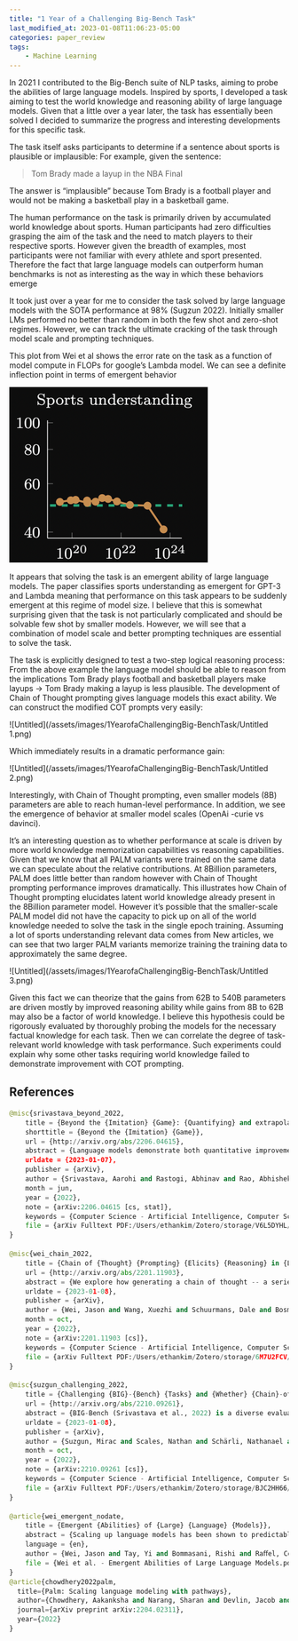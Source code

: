 ```yaml
---
title: "1 Year of a Challenging Big-Bench Task"
last_modified_at: 2023-01-08T11:06:23-05:00
categories: paper_review
tags:
    - Machine Learning
---
```


In 2021 I contributed to the Big-Bench suite of NLP tasks, aiming to probe the abilities of large language models. Inspired by sports, I developed a task aiming to test the world knowledge and reasoning ability of large language models. Given that a little over a year later, the task has essentially been solved I decided to summarize the progress and interesting developments for this specific task. 

The task itself asks participants to determine if a sentence about sports is plausible or implausible: For example, given the sentence:

> Tom Brady made a layup in the NBA Final
> 

The answer is “implausible” because Tom Brady is a football player and would not be making a basketball play in a basketball game. 

The human performance on the task is primarily driven by accumulated world knowledge about sports. Human participants had zero difficulties grasping the aim of the task and the need to match players to their respective sports. However given the breadth of examples, most participants were not familiar with every athlete and sport presented. Therefore the fact that large language models can outperform human benchmarks is not as interesting as the way in which these behaviors emerge 

It took just over a year for me to consider the task solved by large language models with the SOTA performance at 98% (Sugzun 2022).  Initially smaller LMs performed no better than random in both the few shot and zero-shot regimes. However, we can track the ultimate cracking of the task through model scale and prompting techniques.

This plot from Wei et al shows the error rate on the task as a function of model compute in FLOPs for google’s Lambda model. We can see a definite inflection point in terms of emergent behavior 

![Untitled](/assets/images/1YearofaChallengingBig-BenchTask/Untitled.png)

It appears that solving the task is an emergent ability of large language models. The paper classifies sports understanding as emergent for GPT-3 and Lambda meaning that performance on this task appears to be suddenly emergent at this regime of model size. I believe that this is somewhat surprising given that the task is not particularly complicated and should be solvable few shot by smaller models. However, we will see that a combination of model scale and better prompting techniques are essential to solve the task. 

The task is explicitly designed to test a two-step logical reasoning process: From the above example the language model should be able to reason from the implications Tom Brady plays football and basketball players make layups → Tom Brady making a layup is less plausible. The development of Chain of Thought prompting gives language models this exact ability.  We can construct the modified COT prompts very easily:

![Untitled](/assets/images/1YearofaChallengingBig-BenchTask/Untitled 1.png)

Which immediately results in a dramatic performance gain:

![Untitled](/assets/images/1YearofaChallengingBig-BenchTask/Untitled 2.png)

Interestingly, with Chain of Thought prompting, even smaller models (8B) parameters are able to reach human-level performance.  In addition, we see the emergence of behavior at smaller model scales (OpenAi -curie vs davinci). 

It’s an interesting question as to whether performance at scale is driven by more world knowledge memorization capabilities vs reasoning capabilities. Given that we know that all PALM variants were trained on the same data we can speculate about the relative contributions. At 8Billion parameters, PALM does little better than random however with Chain of Thought prompting performance improves dramatically.  This illustrates how Chain of Thought prompting elucidates latent world knowledge already present in the 8Billion parameter model.  However it’s possible that the smaller-scale PALM model did not have the capacity to pick up on all of the world knowledge needed to solve the task in the single epoch training. Assuming a lot of sports understanding relevant data comes from New articles, we can see that two larger PALM variants memorize training the training data to approximately the same degree. 

![Untitled](/assets/images/1YearofaChallengingBig-BenchTask/Untitled 3.png)

Given this fact we can theorize that the gains from 62B to 540B parameters are driven mostly by improved reasoning ability while gains from 8B to 62B may also be a factor of world knowledge. I believe this hypothesis could be rigorously evaluated by thoroughly probing the models for the necessary factual knowledge for each task. Then we can correlate the degree of task-relevant world knowledge with task performance. Such experiments could explain why some other tasks requiring world knowledge failed to demonstrate improvement with COT prompting. 

## References

```python
@misc{srivastava_beyond_2022,
	title = {Beyond the {Imitation} {Game}: {Quantifying} and extrapolating the capabilities of language models},
	shorttitle = {Beyond the {Imitation} {Game}},
	url = {http://arxiv.org/abs/2206.04615},
	abstract = {Language models demonstrate both quantitative improvement and new qualitative capabilities with increasing scale. Despite their potentially transformative impact, these new capabilities are as yet poorly characterized. In order to inform future research, prepare for disruptive new model capabilities, and ameliorate socially harmful effects, it is vital that we understand the present and near-future capabilities and limitations of language models. To address this challenge, we introduce the Beyond the Imitation Game benchmark (BIG-bench). BIG-bench currently consists of 204 tasks, contributed by 442 authors across 132 institutions. Task topics are diverse, drawing problems from linguistics, childhood development, math, common-sense reasoning, biology, physics, social bias, software development, and beyond. BIG-bench focuses on tasks that are believed to be beyond the capabilities of current language models. We evaluate the behavior of OpenAI's GPT models, Google-internal dense transformer architectures, and Switch-style sparse transformers on BIG-bench, across model sizes spanning millions to hundreds of billions of parameters. In addition, a team of human expert raters performed all tasks in order to provide a strong baseline. Findings include: model performance and calibration both improve with scale, but are poor in absolute terms (and when compared with rater performance); performance is remarkably similar across model classes, though with benefits from sparsity; tasks that improve gradually and predictably commonly involve a large knowledge or memorization component, whereas tasks that exhibit "breakthrough" behavior at a critical scale often involve multiple steps or components, or brittle metrics; social bias typically increases with scale in settings with ambiguous context, but this can be improved with prompting.},
	urldate = {2023-01-07},
	publisher = {arXiv},
	author = {Srivastava, Aarohi and Rastogi, Abhinav and Rao, Abhishek and Shoeb, Abu Awal Md and Abid, Abubakar and Fisch, Adam and Brown, Adam R. and Santoro, Adam and Gupta, Aditya and Garriga-Alonso, Adrià and Kluska, Agnieszka and Lewkowycz, Aitor and Agarwal, Akshat and Power, Alethea and Ray, Alex and Warstadt, Alex and Kocurek, Alexander W. and Safaya, Ali and Tazarv, Ali and Xiang, Alice and Parrish, Alicia and Nie, Allen and Hussain, Aman and Askell, Amanda and Dsouza, Amanda and Slone, Ambrose and Rahane, Ameet and Iyer, Anantharaman S. and Andreassen, Anders and Madotto, Andrea and Santilli, Andrea and Stuhlmüller, Andreas and Dai, Andrew and La, Andrew and Lampinen, Andrew and Zou, Andy and Jiang, Angela and Chen, Angelica and Vuong, Anh and Gupta, Animesh and Gottardi, Anna and Norelli, Antonio and Venkatesh, Anu and Gholamidavoodi, Arash and Tabassum, Arfa and Menezes, Arul and Kirubarajan, Arun and Mullokandov, Asher and Sabharwal, Ashish and Herrick, Austin and Efrat, Avia and Erdem, Aykut and Karakaş, Ayla and Roberts, B. Ryan and Loe, Bao Sheng and Zoph, Barret and Bojanowski, Bartłomiej and Özyurt, Batuhan and Hedayatnia, Behnam and Neyshabur, Behnam and Inden, Benjamin and Stein, Benno and Ekmekci, Berk and Lin, Bill Yuchen and Howald, Blake and Diao, Cameron and Dour, Cameron and Stinson, Catherine and Argueta, Cedrick and Ramírez, César Ferri and Singh, Chandan and Rathkopf, Charles and Meng, Chenlin and Baral, Chitta and Wu, Chiyu and Callison-Burch, Chris and Waites, Chris and Voigt, Christian and Manning, Christopher D. and Potts, Christopher and Ramirez, Cindy and Rivera, Clara E. and Siro, Clemencia and Raffel, Colin and Ashcraft, Courtney and Garbacea, Cristina and Sileo, Damien and Garrette, Dan and Hendrycks, Dan and Kilman, Dan and Roth, Dan and Freeman, Daniel and Khashabi, Daniel and Levy, Daniel and González, Daniel Moseguí and Perszyk, Danielle and Hernandez, Danny and Chen, Danqi and Ippolito, Daphne and Gilboa, Dar and Dohan, David and Drakard, David and Jurgens, David and Datta, Debajyoti and Ganguli, Deep and Emelin, Denis and Kleyko, Denis and Yuret, Deniz and Chen, Derek and Tam, Derek and Hupkes, Dieuwke and Misra, Diganta and Buzan, Dilyar and Mollo, Dimitri Coelho and Yang, Diyi and Lee, Dong-Ho and Shutova, Ekaterina and Cubuk, Ekin Dogus and Segal, Elad and Hagerman, Eleanor and Barnes, Elizabeth and Donoway, Elizabeth and Pavlick, Ellie and Rodola, Emanuele and Lam, Emma and Chu, Eric and Tang, Eric and Erdem, Erkut and Chang, Ernie and Chi, Ethan A. and Dyer, Ethan and Jerzak, Ethan and Kim, Ethan and Manyasi, Eunice Engefu and Zheltonozhskii, Evgenii and Xia, Fanyue and Siar, Fatemeh and Martínez-Plumed, Fernando and Happé, Francesca and Chollet, Francois and Rong, Frieda and Mishra, Gaurav and Winata, Genta Indra and de Melo, Gerard and Kruszewski, Germán and Parascandolo, Giambattista and Mariani, Giorgio and Wang, Gloria and Jaimovitch-López, Gonzalo and Betz, Gregor and Gur-Ari, Guy and Galijasevic, Hana and Kim, Hannah and Rashkin, Hannah and Hajishirzi, Hannaneh and Mehta, Harsh and Bogar, Hayden and Shevlin, Henry and Schütze, Hinrich and Yakura, Hiromu and Zhang, Hongming and Wong, Hugh Mee and Ng, Ian and Noble, Isaac and Jumelet, Jaap and Geissinger, Jack and Kernion, Jackson and Hilton, Jacob and Lee, Jaehoon and Fisac, Jaime Fernández and Simon, James B. and Koppel, James and Zheng, James and Zou, James and Kocoń, Jan and Thompson, Jana and Kaplan, Jared and Radom, Jarema and Sohl-Dickstein, Jascha and Phang, Jason and Wei, Jason and Yosinski, Jason and Novikova, Jekaterina and Bosscher, Jelle and Marsh, Jennifer and Kim, Jeremy and Taal, Jeroen and Engel, Jesse and Alabi, Jesujoba and Xu, Jiacheng and Song, Jiaming and Tang, Jillian and Waweru, Joan and Burden, John and Miller, John and Balis, John U. and Berant, Jonathan and Frohberg, Jörg and Rozen, Jos and Hernandez-Orallo, Jose and Boudeman, Joseph and Jones, Joseph and Tenenbaum, Joshua B. and Rule, Joshua S. and Chua, Joyce and Kanclerz, Kamil and Livescu, Karen and Krauth, Karl and Gopalakrishnan, Karthik and Ignatyeva, Katerina and Markert, Katja and Dhole, Kaustubh D. and Gimpel, Kevin and Omondi, Kevin and Mathewson, Kory and Chiafullo, Kristen and Shkaruta, Ksenia and Shridhar, Kumar and McDonell, Kyle and Richardson, Kyle and Reynolds, Laria and Gao, Leo and Zhang, Li and Dugan, Liam and Qin, Lianhui and Contreras-Ochando, Lidia and Morency, Louis-Philippe and Moschella, Luca and Lam, Lucas and Noble, Lucy and Schmidt, Ludwig and He, Luheng and Colón, Luis Oliveros and Metz, Luke and Şenel, Lütfi Kerem and Bosma, Maarten and Sap, Maarten and ter Hoeve, Maartje and Farooqi, Maheen and Faruqui, Manaal and Mazeika, Mantas and Baturan, Marco and Marelli, Marco and Maru, Marco and Quintana, Maria Jose Ramírez and Tolkiehn, Marie and Giulianelli, Mario and Lewis, Martha and Potthast, Martin and Leavitt, Matthew L. and Hagen, Matthias and Schubert, Mátyás and Baitemirova, Medina Orduna and Arnaud, Melody and McElrath, Melvin and Yee, Michael A. and Cohen, Michael and Gu, Michael and Ivanitskiy, Michael and Starritt, Michael and Strube, Michael and Swędrowski, Michał and Bevilacqua, Michele and Yasunaga, Michihiro and Kale, Mihir and Cain, Mike and Xu, Mimee and Suzgun, Mirac and Tiwari, Mo and Bansal, Mohit and Aminnaseri, Moin and Geva, Mor and Gheini, Mozhdeh and T, Mukund Varma and Peng, Nanyun and Chi, Nathan and Lee, Nayeon and Krakover, Neta Gur-Ari and Cameron, Nicholas and Roberts, Nicholas and Doiron, Nick and Nangia, Nikita and Deckers, Niklas and Muennighoff, Niklas and Keskar, Nitish Shirish and Iyer, Niveditha S. and Constant, Noah and Fiedel, Noah and Wen, Nuan and Zhang, Oliver and Agha, Omar and Elbaghdadi, Omar and Levy, Omer and Evans, Owain and Casares, Pablo Antonio Moreno and Doshi, Parth and Fung, Pascale and Liang, Paul Pu and Vicol, Paul and Alipoormolabashi, Pegah and Liao, Peiyuan and Liang, Percy and Chang, Peter and Eckersley, Peter and Htut, Phu Mon and Hwang, Pinyu and Miłkowski, Piotr and Patil, Piyush and Pezeshkpour, Pouya and Oli, Priti and Mei, Qiaozhu and Lyu, Qing and Chen, Qinlang and Banjade, Rabin and Rudolph, Rachel Etta and Gabriel, Raefer and Habacker, Rahel and Delgado, Ramón Risco and Millière, Raphaël and Garg, Rhythm and Barnes, Richard and Saurous, Rif A. and Arakawa, Riku and Raymaekers, Robbe and Frank, Robert and Sikand, Rohan and Novak, Roman and Sitelew, Roman and LeBras, Ronan and Liu, Rosanne and Jacobs, Rowan and Zhang, Rui and Salakhutdinov, Ruslan and Chi, Ryan and Lee, Ryan and Stovall, Ryan and Teehan, Ryan and Yang, Rylan and Singh, Sahib and Mohammad, Saif M. and Anand, Sajant and Dillavou, Sam and Shleifer, Sam and Wiseman, Sam and Gruetter, Samuel and Bowman, Samuel R. and Schoenholz, Samuel S. and Han, Sanghyun and Kwatra, Sanjeev and Rous, Sarah A. and Ghazarian, Sarik and Ghosh, Sayan and Casey, Sean and Bischoff, Sebastian and Gehrmann, Sebastian and Schuster, Sebastian and Sadeghi, Sepideh and Hamdan, Shadi and Zhou, Sharon and Srivastava, Shashank and Shi, Sherry and Singh, Shikhar and Asaadi, Shima and Gu, Shixiang Shane and Pachchigar, Shubh and Toshniwal, Shubham and Upadhyay, Shyam and Shyamolima and Debnath and Shakeri, Siamak and Thormeyer, Simon and Melzi, Simone and Reddy, Siva and Makini, Sneha Priscilla and Lee, Soo-Hwan and Torene, Spencer and Hatwar, Sriharsha and Dehaene, Stanislas and Divic, Stefan and Ermon, Stefano and Biderman, Stella and Lin, Stephanie and Prasad, Stephen and Piantadosi, Steven T. and Shieber, Stuart M. and Misherghi, Summer and Kiritchenko, Svetlana and Mishra, Swaroop and Linzen, Tal and Schuster, Tal and Li, Tao and Yu, Tao and Ali, Tariq and Hashimoto, Tatsu and Wu, Te-Lin and Desbordes, Théo and Rothschild, Theodore and Phan, Thomas and Wang, Tianle and Nkinyili, Tiberius and Schick, Timo and Kornev, Timofei and Telleen-Lawton, Timothy and Tunduny, Titus and Gerstenberg, Tobias and Chang, Trenton and Neeraj, Trishala and Khot, Tushar and Shultz, Tyler and Shaham, Uri and Misra, Vedant and Demberg, Vera and Nyamai, Victoria and Raunak, Vikas and Ramasesh, Vinay and Prabhu, Vinay Uday and Padmakumar, Vishakh and Srikumar, Vivek and Fedus, William and Saunders, William and Zhang, William and Vossen, Wout and Ren, Xiang and Tong, Xiaoyu and Zhao, Xinran and Wu, Xinyi and Shen, Xudong and Yaghoobzadeh, Yadollah and Lakretz, Yair and Song, Yangqiu and Bahri, Yasaman and Choi, Yejin and Yang, Yichi and Hao, Yiding and Chen, Yifu and Belinkov, Yonatan and Hou, Yu and Hou, Yufang and Bai, Yuntao and Seid, Zachary and Zhao, Zhuoye and Wang, Zijian and Wang, Zijie J. and Wang, Zirui and Wu, Ziyi},
	month = jun,
	year = {2022},
	note = {arXiv:2206.04615 [cs, stat]},
	keywords = {Computer Science - Artificial Intelligence, Computer Science - Computation and Language, Computer Science - Computers and Society, Computer Science - Machine Learning, Statistics - Machine Learning},
	file = {arXiv Fulltext PDF:/Users/ethankim/Zotero/storage/V6L5DYHL/Srivastava et al. - 2022 - Beyond the Imitation Game Quantifying and extrapo.pdf:application/pdf;arXiv.org Snapshot:/Users/ethankim/Zotero/storage/86IGRL9V/2206.html:text/html},
}

@misc{wei_chain_2022,
	title = {Chain of {Thought} {Prompting} {Elicits} {Reasoning} in {Large} {Language} {Models}},
	url = {http://arxiv.org/abs/2201.11903},
	abstract = {We explore how generating a chain of thought -- a series of intermediate reasoning steps -- significantly improves the ability of large language models to perform complex reasoning. In particular, we show how such reasoning abilities emerge naturally in sufficiently large language models via a simple method called chain of thought prompting, where a few chain of thought demonstrations are provided as exemplars in prompting. Experiments on three large language models show that chain of thought prompting improves performance on a range of arithmetic, commonsense, and symbolic reasoning tasks. The empirical gains can be striking. For instance, prompting a 540B-parameter language model with just eight chain of thought exemplars achieves state of the art accuracy on the GSM8K benchmark of math word problems, surpassing even finetuned GPT-3 with a verifier.},
	urldate = {2023-01-08},
	publisher = {arXiv},
	author = {Wei, Jason and Wang, Xuezhi and Schuurmans, Dale and Bosma, Maarten and Ichter, Brian and Xia, Fei and Chi, Ed and Le, Quoc and Zhou, Denny},
	month = oct,
	year = {2022},
	note = {arXiv:2201.11903 [cs]},
	keywords = {Computer Science - Artificial Intelligence, Computer Science - Computation and Language},
	file = {arXiv Fulltext PDF:/Users/ethankim/Zotero/storage/6M7U2FCV/Wei et al. - 2022 - Chain of Thought Prompting Elicits Reasoning in La.pdf:application/pdf;arXiv.org Snapshot:/Users/ethankim/Zotero/storage/88TQ5JZZ/2201.html:text/html},
}

@misc{suzgun_challenging_2022,
	title = {Challenging {BIG}-{Bench} {Tasks} and {Whether} {Chain}-of-{Thought} {Can} {Solve} {Them}},
	url = {http://arxiv.org/abs/2210.09261},
	abstract = {BIG-Bench (Srivastava et al., 2022) is a diverse evaluation suite that focuses on tasks believed to be beyond the capabilities of current language models. Language models have already made good progress on this benchmark, with the best model in the BIG-Bench paper outperforming average reported human-rater results on 65\% of the BIG-Bench tasks via few-shot prompting. But on what tasks do language models fall short of average human-rater performance, and are those tasks actually unsolvable by current language models? In this work, we focus on a suite of 23 challenging BIG-Bench tasks which we call BIG-Bench Hard (BBH). These are the task for which prior language model evaluations did not outperform the average human-rater. We find that applying chain-of-thought (CoT) prompting to BBH tasks enables PaLM to surpass the average human-rater performance on 10 of the 23 tasks, and Codex (code-davinci-002) to surpass the average human-rater performance on 17 of the 23 tasks. Since many tasks in BBH require multi-step reasoning, few-shot prompting without CoT, as done in the BIG-Bench evaluations (Srivastava et al., 2022), substantially underestimates the best performance and capabilities of language models, which is better captured via CoT prompting. As further analysis, we explore the interaction between CoT and model scale on BBH, finding that CoT enables emergent task performance on several BBH tasks with otherwise flat scaling curves.},
	urldate = {2023-01-08},
	publisher = {arXiv},
	author = {Suzgun, Mirac and Scales, Nathan and Schärli, Nathanael and Gehrmann, Sebastian and Tay, Yi and Chung, Hyung Won and Chowdhery, Aakanksha and Le, Quoc V. and Chi, Ed H. and Zhou, Denny and Wei, Jason},
	month = oct,
	year = {2022},
	note = {arXiv:2210.09261 [cs]},
	keywords = {Computer Science - Artificial Intelligence, Computer Science - Computation and Language},
	file = {arXiv Fulltext PDF:/Users/ethankim/Zotero/storage/BJC2HH66/Suzgun et al. - 2022 - Challenging BIG-Bench Tasks and Whether Chain-of-T.pdf:application/pdf;arXiv.org Snapshot:/Users/ethankim/Zotero/storage/XAVAF53N/2210.html:text/html},
}

@article{wei_emergent_nodate,
	title = {Emergent {Abilities} of {Large} {Language} {Models}},
	abstract = {Scaling up language models has been shown to predictably improve performance and sample eﬃciency on a wide range of downstream tasks. This paper instead discusses an unpredictable phenomenon that we refer to as emergent abilities of large language models. We consider an ability to be emergent if it is not present in smaller models but is present in larger models. Thus, emergent abilities cannot be predicted simply by extrapolating the performance of smaller models. The existence of such emergence raises the question of whether additional scaling could potentially further expand the range of capabilities of language models.},
	language = {en},
	author = {Wei, Jason and Tay, Yi and Bommasani, Rishi and Raﬀel, Colin and Zoph, Barret and Borgeaud, Sebastian and Yogatama, Dani and Bosma, Maarten and Zhou, Denny and Metzler, Donald and Chi, Ed H and Hashimoto, Tatsunori and Vinyals, Oriol and Liang, Percy and Dean, Jeﬀ and Fedus, William},
	file = {Wei et al. - Emergent Abilities of Large Language Models.pdf:/Users/ethankim/Zotero/storage/6QZFBPBV/Wei et al. - Emergent Abilities of Large Language Models.pdf:application/pdf},
}
@article{chowdhery2022palm,
  title={Palm: Scaling language modeling with pathways},
  author={Chowdhery, Aakanksha and Narang, Sharan and Devlin, Jacob and Bosma, Maarten and Mishra, Gaurav and Roberts, Adam and Barham, Paul and Chung, Hyung Won and Sutton, Charles and Gehrmann, Sebastian and others},
  journal={arXiv preprint arXiv:2204.02311},
  year={2022}
}
```